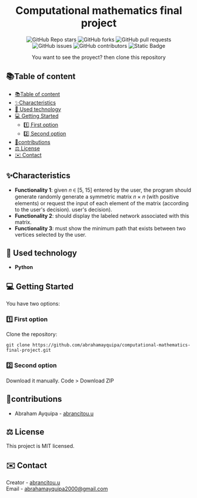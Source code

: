 <br>
<h1 align="center">Computational mathematics final project</h1>
<div align="center">
    <img alt="GitHub Repo stars" src="https://img.shields.io/github/stars/abrahamayquipa/computational-mathematics-final-project">
    <img alt="GitHub forks" src="https://img.shields.io/github/forks/abrahamayquipa/computational-mathematics-final-project">
    <img alt="GitHub pull requests" src="https://img.shields.io/github/issues-pr/abrahamayquipa/computational-mathematics-final-project">
    <img alt="GitHub issues" src="https://img.shields.io/github/issues/abrahamayquipa/computational-mathematics-final-project">
    <img alt="GitHub contributors" src="https://img.shields.io/github/contributors/abrahamayquipa/computational-mathematics-final-project">
    <img alt="Static Badge" src="https://img.shields.io/badge/license-MIT-yellow">
</div>
<p align="center">You want to see the proyect? then clone this repository</p>

## 📚​Table of content
- [📚​Table of content](#table-of-content)
- [✨​Characteristics](#characteristics)
- [📱​ Used technology](#-used-technology)
- [💻 Getting Started](#-getting-started)
  - [1️⃣​ First option](#1️⃣-first-option)
  - [2️⃣​ Second option](#2️⃣-second-option)
- [🌠​​contributions](#contributions)
- [⚖️​ License](#️-license)
- [​✉️​​ Contact](#️-contact)

## ✨​Characteristics
* **Functionality 1**: given 𝑛 ∈ [5, 15] entered by the user, the program should generate
randomly generate a symmetric matrix 𝑛 × 𝑛 (with positive elements) or request the input of each element of the matrix (according to the user's decision). user's decision).
* **Functionality 2**: should display the labeled network associated with this matrix.
* **Functionality 3**: must show the minimum path that exists between two vertices selected by the user.

## 📱​ Used technology
* **Python**

## 💻 Getting Started
You have two options:

### 1️⃣​ First option
 Clone the repository:
```shell
git clone https://github.com/abrahamayquipa/computational-mathematics-final-project.git
```

### 2️⃣​ Second option
Download it manually. Code > Download ZIP

## 🌠​​contributions
* Abraham Ayquipa - [abrancitou.u](https://github.com/abrahamayquipa)

## ⚖️​ License
This project is MIT licensed.

## ​✉️​​ Contact
Creator - [abrancitou.u](https://github.com/abrahamayquipa)  
Email - [abrahamayquipa2000@gmail.com]()
